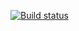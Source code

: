 [![Build status](https://ci.appveyor.com/api/projects/status/4unqwnovctjvf3bx?svg=true)](https://ci.appveyor.com/project/Dmitriy75199/patterns)